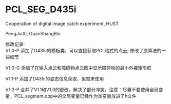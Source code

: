 # PCL_SEG_D435i
Cooperation of digital image catch experiment, HUST

PengJiaXi, GuanShangBin

修改记录:  
V1.0-P 添加了D435i的模板类，可以直接获取PCL格式的点云; 修改了原算法的一些细节  

V1.0-G 添加了在输入点云和障碍物点云图中显示障碍物的最小外接矩形框

V1.1-P 添加了D435i的姿态信息获取，但暂未使用

V1.2-P 合并了V1.1和V1.0的更改，解决了部分冲突。注意：尽量不要使用全局变量，PCL_segment.cpp中的全局变量已经作为类变量放进了h文件
